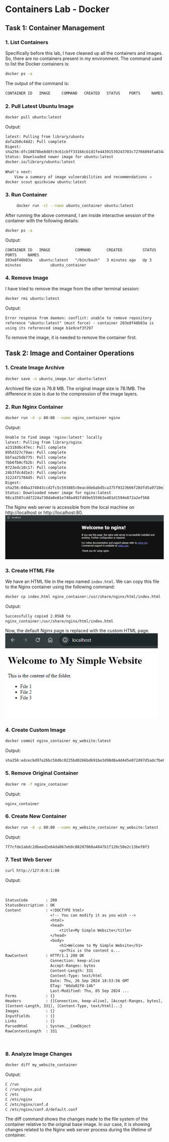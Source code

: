 # Containers Lab - Docker

## Task 1: Container Management
### 1. List Containers
Specifically before this lab, I have cleaned up all the containers and images. So, there are no containers present in my environment. The command used to list the Docker containers is:
```sh
docker ps -a
```
The output of the command is:
```sh
CONTAINER ID   IMAGE     COMMAND   CREATED   STATUS    PORTS     NAMES
```

### 2. Pull Latest Ubuntu Image
```sh
docker pull ubuntu:latest
```
Output:
```
latest: Pulling from library/ubuntu
dafa2b0c44d2: Pull complete
Digest: sha256:dfc10878be8d8fc9c61cbff33166cb1d1fe44391539243703c72766894fa834a
Status: Downloaded newer image for ubuntu:latest
docker.io/library/ubuntu:latest

What's next:
    View a summary of image vulnerabilities and recommendations → docker scout quickview ubuntu:latest
```

### 3. Run Container
```sh
     docker run -it --name ubuntu_container ubuntu:latest
```
After running the above command, I am inside interactive session of the container with the following details:

```sh
docker ps -a
```

Output:
```
CONTAINER ID   IMAGE           COMMAND       CREATED         STATUS         PORTS     NAMES
203e8f48b03a   ubuntu:latest   "/bin/bash"   3 minutes ago   Up 3 minutes             ubuntu_container
```

### 4. Remove Image
I have tried to remove the image from the other terminal session:
```sh
docker rmi ubuntu:latest
```

Output:
```
Error response from daemon: conflict: unable to remove repository reference "ubuntu:latest" (must force) - container 203e8f48b03a is using its referenced image b1e9cef3f297
```

To remove the image, it is needed to remove the container first.


## Task 2: Image and Container Operations
### 1. Create Image Archive
```sh
docker save -o ubuntu_image.tar ubuntu:latest
```

Archived file size is 76.8 MB. 
The original image size is 78.1MB. 
The difference in size is due to the compression of the image layers.

### 2. Run Nginx Container
```sh
docker run -d -p 80:80 --name nginx_container nginx
```
Output:
```
Unable to find image 'nginx:latest' locally
latest: Pulling from library/nginx
a2318d6c47ec: Pull complete
095d327c79ae: Pull complete
bbfaa25db775: Pull complete
7bb6fb0cfb2b: Pull complete
0723edc10c17: Pull complete
24b3fdc4d1e3: Pull complete
3122471704d5: Pull complete
Digest: sha256:04ba374043ccd2fc5c593885c0eacddebabd5ca375f9323666f28dfd5a9710e3
Status: Downloaded newer image for nginx:latest
98ca3507cdd7224a730da0e81e740a492f489e555963e401d1594e872a2ef568
```

The Nginx web server is accessible from the local machine on http://localhost or http://localhost:80.
![img.png](data/8_img.png)

### 3. Create HTML File

We have an HTML file in the repo named `index.html`. We can copy this file to the Nginx container using the following command:
```sh
docker cp index.html nginx_container:/usr/share/nginx/html/index.html
```

Output:
```
Successfully copied 2.05kB to nginx_container:/usr/share/nginx/html/index.html
```

Now, the default Nginx page is replaced with the custom HTML page.
![img_1.png](data/8_img_1.png)

### 4. Create Custom Image
```sh
docker commit nginx_container my_website:latest
```
Output:
```
sha256:edcecbd97a26bc58d6c0225bd0266bd691be3d98d8a4d445e072d97d5adcfbe8
```

### 5. Remove Original Container
```sh
docker rm -f nginx_container
```
Output:
```
nginx_container
```

### 6. Create New Container
```sh
docker run -d -p 80:80 --name my_website_container my_website:latest
```
Output:
```
7f7cfde1abdc2dbeed2e64da067eb9c88207060a4847b1f120c50e2c13bef8f3
```

### 7. Test Web Server
```sh
curl http://127:0:0:1:80
```
Output:
```


StatusCode        : 200
StatusDescription : OK
Content           : <!DOCTYPE html>
                    <!-- You can modify it as you wish -->
                    <html>
                    <head>
                        <title>My Simple Website</title>
                    </head>
                    <body>
                        <h1>Welcome to My Simple Website</h1>
                        <p>This is the content o...
RawContent        : HTTP/1.1 200 OK
                    Connection: keep-alive
                    Accept-Ranges: bytes
                    Content-Length: 331
                    Content-Type: text/html
                    Date: Thu, 26 Sep 2024 18:53:56 GMT
                    ETag: "66da02f8-14b"
                    Last-Modified: Thu, 05 Sep 2024 ...
Forms             : {}
Headers           : {[Connection, keep-alive], [Accept-Ranges, bytes], [Content-Length, 331], [Content-Type, text/html]...}
Images            : {}
InputFields       : {}
Links             : {}
ParsedHtml        : System.__ComObject
RawContentLength  : 331



```


### 8. Analyze Image Changes
```sh
docker diff my_website_container
``` 

Output:
```
C /run
C /run/nginx.pid
C /etc
C /etc/nginx
C /etc/nginx/conf.d
C /etc/nginx/conf.d/default.conf
```
The diff command shows the changes made to the file system of the container relative to the original base image.
In our case, it is showing changes related to the Nginx web server process during the lifetime of container.
